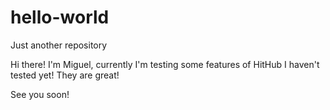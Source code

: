 # hello-world
Just another repository


Hi there!
I'm Miguel, currently I'm testing some features of HitHub I haven't tested yet!
They are great!

See you soon!
